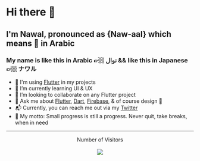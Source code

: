 # Hi there 👋

## I'm Nawal, pronounced as {Naw-aal} which means 🎁 in Arabic
### My name is like this in Arabic 👉🏼 نوال && like this in Japanese 👉🏼 ナワル 

- 🌳 I'm using [Flutter](http://flutter.dev/) in my projects
- 🌱 I’m currently learning UI & UX
- 👯 I’m looking to collaborate on any Flutter project
- 💬 Ask me about [Flutter](http://flutter.dev/), [Dart](https://dart.dev/), [Firebase](http://firebase.google.com/), & of course design 🎨 
- 📬 Currently, you can reach me out via my [Twitter](https://twitter.com/__nawalhmw)
- 🦄 My motto: Small progress is still a progress. Never quit, take breaks, when in need


---
<p align="center">
  Number of Visitors<br>
  <br><img src="https://profile-counter.glitch.me/nawalhmw/count.svg" />
</p>
